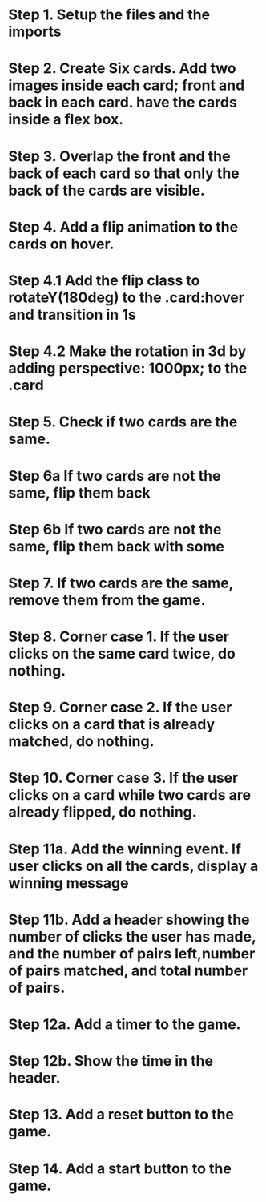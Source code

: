 # Step 1. Setup the files and the imports
# Step 2. Create Six cards. Add two images inside each card; front and back in each card. have the cards inside a flex box.
# Step 3. Overlap the front and the back of each card so that only the back of the cards are visible.
# Step 4. Add a flip animation to the cards on hover.
# Step 4.1 Add the flip class to rotateY(180deg) to the .card:hover and transition in 1s
# Step 4.2 Make the rotation in 3d by adding perspective: 1000px; to the .card
# Step 5. Check if two cards are the same.
# Step 6a If two cards are not the same, flip them back
# Step 6b If two cards are not the same, flip them back with some 
# Step 7. If two cards are the same, remove them from the game.
# Step 8. Corner case 1. If the user clicks on the same card twice, do nothing.
# Step 9. Corner case 2. If the user clicks on a card that is already matched, do nothing.
# Step 10. Corner case 3. If the user clicks on a card while two cards are already flipped, do nothing.
# Step 11a. Add the winning event. If user clicks on all the cards, display a winning message
# Step 11b. Add a header showing the number of clicks the user has made, and the number of pairs left,number of pairs matched, and total number of pairs.
# Step 12a. Add a timer to the game.
# Step 12b. Show the time in the header.
# Step 13. Add a reset button to the game.
# Step 14. Add a start button to the game.